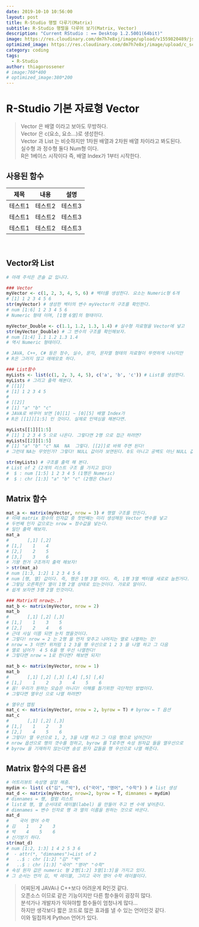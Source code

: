 ```yaml
---
date: 2019-10-10 10:56:00
layout: post
title: R-Studio 행렬 다루기(Matrix)
subtitle: R-Studio 행렬을 다루어 보기(Matrix, Vector)
description: "Current RStudio : == Desktop 1.2.5001(64bit)"
image: https://res.cloudinary.com/dm7h7e8xj/image/upload/v1559820489/js-code_n83m7a.jpg
optimized_image: https://res.cloudinary.com/dm7h7e8xj/image/upload/c_scale,w_380/v1559820489/js-code_n83m7a.jpg
category: coding
tags:
  - R-Studio
author: thiagorossener
# image:760*400
# optimized_image:380*200
---
```


# R-Studio 기본 자료형 Vector
> Vector 은 배열 이라고 보아도 무방하다.<br>
> Vector 은 c(요소, 요소...)로 생성한다.<br>
> Vector 과 List 는 비슷하지만 1차원 배열과 2차원 배열 차이라고 봐도된다.<br>
> 실수형 과 정수형 둘다 Num형 이다.<br>
> R은 1베이스 시작이다 즉, 배열 Index가 1부터 시작한다.<br>

## 사용된 함수
|제목|내용|설명|
|------|---|---|
|테스트1|테스트2|테스트3|
|테스트1|테스트2|테스트3|
|테스트1|테스트2|테스트3|

<!-- | 이름 | 함수이름 | 사용법 |
|:---:|:---:|:---:|
| Vector | c() | Numeric : c(1, 2, 3, 4)<br>Char : c("가", "나", "다", "라") |
| List | list() | list(c(1, 2, 3, 4), c('a', 'b', 'c')) |
| List->Vector | unlist() | unlist(리스트변수) |
| Matrix | matrix() | matrix(vector, nrow = [정수 값]) |
| Structure | str() | str(조회 하고자 하는 변수) | -->
<br>

## Vector와 List

```r
# 아래 주석은 콘솔 값 입니다.

### Vector
myVector <- c(1, 2, 3, 4, 5, 6) # 벡터를 생성한다. 요소는 Numeric형 6개
# [1] 1 2 3 4 5 6
str(myVector) # 생성한 벡터의 변수 myVector의 구조를 확인한다.
# num [1:6] 1 2 3 4 5 6 
# Numeric 형태 이며, [1행 6열]의 형태이다.

myVector_Double <- c(1.1, 1.2, 1.3, 1.4) # 실수형 자료형을 Vector에 넣고
str(myVector_Double) # 그 변수의 구조를 확인해보자.
# num [1:4] 1.1 1.2 1.3 1.4
# 역시 Numeric 형태이다.

# JAVA, C++, C# 등은 정수, 실수, 문자, 문자열 형태의 자료형이 뚜렷하게 나뉘지만
# R은 그러지 않고 애매모호 하다.

### List함수
myLists <- list(c(1, 2, 3, 4, 5), c('a', 'b', 'c')) # List를 생성한다.
myLists # 그리고 출력 해본다.
# [[1]]
# [1] 1 2 3 4 5
# 
# [[2]]
# [1] "a" "b" "c"
# JAVA로 바꾸어 보면 [0][1] ~ [0][5] 배열 Index가 
# R은 [[1]][1:5] 인 것이다. 실제로 인덱싱을 해본다면.

myLists[[1]][1:5]
# [1] 1 2 3 4 5 으로 나온다. 그렇다면 2행 으로 접근 하려면?
myLists[[2]][1:5] 
# [1] "a" "b" "c" NA  NA  그렇다. [[2]]로 바꿔 주면 된다!
# 그런데 NA는 무엇인가? 그렇다! NULL 값이라 보면된다. 0도 아니고 공백도 아닌 NULL 값이다.

str(myLists) # 구조를 출력 해 본다.
# List of 2 (2개의 리스트 구조 를 가지고 있다)
#  $ : num [1:5] 1 2 3 4 5 (1행은 Numeric)
#  $ : chr [1:3] "a" "b" "c" (2행은 Char)
```

## Matrix 함수
```r
mat_a <- matrix(myVector, nrow = 3) # 행렬 구조를 만든다.
# 이때 matrix 함수의 인자값 중 첫번째는 미리 생성해둔 Vector 변수를 넣고
# 두번째 인자 값으로는 nrow = 정수값을 넣는다.
# 일단 출력 해보자.
mat_a
# 		[,1] [,2]
# [1,]    1    4
# [2,]    2    5
# [3,]    3    6
# 기왕 한거 구조까지 출력 해보자!
> str(mat_a)
# num [1:3, 1:2] 1 2 3 4 5 6
# num [행, 열] 값이다. 즉, 행은 1행 3열 이다. 즉, 1행 3열 벡터를 세로로 눕힌거다.
# 그렇담 오른쪽은? 열이 1행 2열 상태로 있는것이다. 가로로 말이다.
# 쉽게 보자면 3행 2열 인것이다.

### Matrix의 nrow는..?
mat_b <- matrix(myVector, nrow = 2)
mat_b
# 		[,1] [,2] [,3]
# [1,]    1    3    5
# [2,]    2    4    6
# 근데 사실 이쯤 되면 눈치 챘을것이다.
# 그렇다! nrow = 2 는 2행 을 먼저 맞추고 나머지는 열로 나열하는 것!
# nrow = 3 이면? 위처럼 1 2 3을 행 우선으로 1 2 3 을 나열 하고 그 다음
# 열로 넘어가  4 5 6을 행 우선 나열한다!
# 그렇다면 nrow = 1로 한다면? 해보면 되지!

mat_b <- matrix(myVector, nrow = 1)
mat_b
#     	[,1] [,2] [,3] [,4] [,5] [,6]
# [1,]    1    2    3    4    5    6
# 음! 우리가 원하는 모습은 아니다! 이해를 돕기위한 극단적인 방법이다.
# 그렇다면 열우선 으로 나열 하려면?

# 열우선 맵핑
mat_c <- matrix(myVector, nrow = 2, byrow = T) # byrow = T 옵션
mat_c
# 		[,1] [,2] [,3]
# [1,]    1    2    3
# [2,]    4    5    6
# 그렇다! 열 우선으로 1, 2, 3을 나열 하고 그 다음 행으로 넘어간다!
# nrow 옵션으로 행의 갯수를 정하고, byrow 를 T로주면 속성 원자값 들을 열우선으로
# byrow 을 기재하지 않는다면 송성 원자 값들을 행 우선으로 나열 해준다.
```

## Matrix 함수의 다른 옵션
```r
# 어트리뷰트 속성명 설정 해줌.
mydim <- list( c("김", "박"), c("국어", "영어", "수학") ) # list 생성
mat_d <- matrix(myVector, nrow=2, byrow = T, dimnames = mydim)
# dimnames = 행, 컬럼 리스트
# list로 행, 열 순서대로 레이블(label) 을 만들어 주고 변 수에 넣어준다.
# dimnames = 변수 인자로 행 과 열의 이름을 원하는 것으로 바꾼다.
mat_d
#    국어 영어 수학
# 김    1    2    3
# 박    4    5    6
# 신기방기 하다.
str(mat_d)
# num [1:2, 1:3] 1 4 2 5 3 6
#  - attr(*, "dimnames")=List of 2
#   ..$ : chr [1:2] "김" "박"
#   ..$ : chr [1:3] "국어" "영어" "수학"
# 속성 원자 값은 numeric 형 2행[1:2] 3열[1:3]을 가지고 있다.
# 그 순서는 먼저 김, 박 레이블, 그리고 국어 영어 수학 레이블이다. 
```

> 어찌된게 JAVA나 C++보다 어려운게 R인것 같다.<br>
> 오픈소스 이므로 같은 기능이지만 다른 함수들이 굉장히 많다.<br>
> 분석가나 개발자가 익혀야할 함수들이 엄청나게 많다...<br>
> 하지만 생각보다 짧은 코드로 많은 효과를 낼 수 있는 언어인것 같다.<br>
> 이와 밀접하게 Python 언어가 있다.